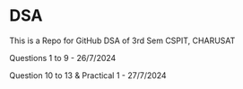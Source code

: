 # DSA
This is a Repo for GitHub DSA of 3rd Sem CSPIT, CHARUSAT

Questions 1 to 9 - 26/7/2024

Question 10 to 13 & Practical 1 - 27/7/2024
